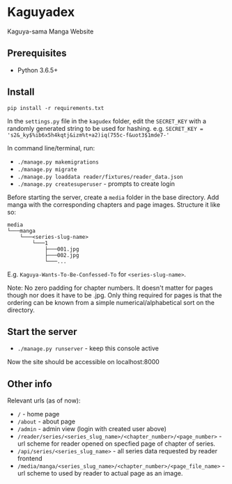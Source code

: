 # Kaguyadex
Kaguya-sama Manga Website

## Prerequisites 

- Python 3.6.5+
  
## Install

`pip install -r requirements.txt`

In the `settings.py` file in the `kagudex` folder, edit the `SECRET_KEY` with a randomly generated string to be used for hashing. e.g. `SECRET_KEY = 's2&_ky$%ib6x5h4kqtj&izm%t+a2)iq(755c-f&uot3$1mde7-'`

In command line/terminal, run:
-  `./manage.py makemigrations`
-  `./manage.py migrate`
-  `./manage.py loaddata reader/fixtures/reader_data.json`
-  `./manage.py createsuperuser` - prompts to create login

Before starting the server, create a `media` folder in the base directory. Add manga with the corresponding chapters and page images. Structure it like so:
```
media
└───manga
    └───<series-slug-name>
        └───1
            ├───001.jpg
            ├───002.jpg
            └───...
```
E.g. `Kaguya-Wants-To-Be-Confessed-To` for `<series-slug-name>`. 

Note: No zero padding for chapter numbers. It doesn't matter for pages though nor does it have to be .jpg. Only thing required for pages is that the ordering can be known from a simple numerical/alphabetical sort on the directory.

## Start the server

-  `./manage.py runserver` - keep this console active

Now the site should be accessible on localhost:8000

## Other info

Relevant urls (as of now): 

- `/` - home page
- `/about` - about page
- `/admin` - admin view (login with created user above)
- `/reader/series/<series_slug_name>/<chapter_number>/<page_number>` - url scheme for reader opened on specfied page of chapter of series.
- `/api/series/<series_slug_name>` - all series data requested by reader frontend
- `/media/manga/<series_slug_name>/<chapter_number>/<page_file_name>` - url scheme to used by reader to actual page as an image.
